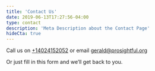 ```yaml
---
title: 'Contact Us'
date: 2019-06-13T17:27:56-04:00
type: contact
description: 'Meta Description about the Contact Page'
hideCta: true
---
```


Call us on [+14024152052](tel:+14024152052) or email [gerald@prosightful.org](mailto:gerald@prosightful.org)

Or just fill in this form and we’ll get back to you.
